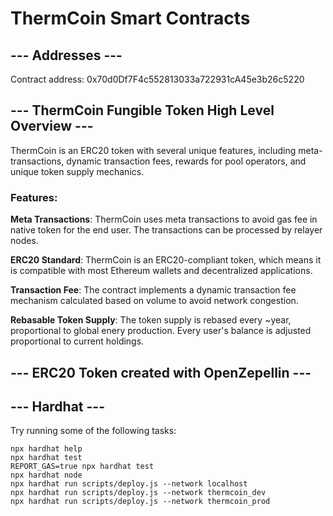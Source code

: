 # ThermCoin Smart Contracts

## --- Addresses ---

Contract address: 0x70d0Df7F4c552813033a722931cA45e3b26c5220 <br/>

## --- ThermCoin Fungible Token High Level Overview ---

ThermCoin is an ERC20 token with several unique features, including meta-transactions, dynamic transaction fees,
rewards for pool operators, and unique token supply mechanics.

### Features:

**Meta Transactions**: ThermCoin uses meta transactions to avoid gas fee in native token for the end user. The transactions can be processed by relayer nodes.

**ERC20 Standard**: ThermCoin is an ERC20-compliant token, which means it is compatible with most Ethereum wallets and decentralized applications.

**Transaction Fee**: The contract implements a dynamic transaction fee mechanism calculated based on volume to avoid network congestion.

**Rebasable Token Supply**: The token supply is rebased every ~year, proportional to global enery production. Every user's balance is adjusted proportional to current holdings.

## --- ERC20 Token created with OpenZepellin ---

## --- Hardhat ---

Try running some of the following tasks:

```shell
npx hardhat help
npx hardhat test
REPORT_GAS=true npx hardhat test
npx hardhat node
npx hardhat run scripts/deploy.js --network localhost
npx hardhat run scripts/deploy.js --network thermcoin_dev
npx hardhat run scripts/deploy.js --network thermcoin_prod
```
